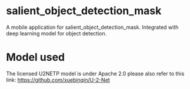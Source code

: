 # salient_object_detection_mask

A mobile application for salient_object_detection_mask. Integrated with deep learning model for object detection.

# Model used
The licensed U2NETP model is under Apache 2.0
please also refer to this link: https://github.com/xuebinqin/U-2-Net
